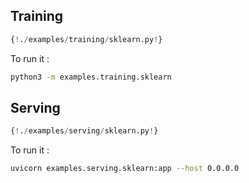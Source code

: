 ## Training

```python
{!./examples/training/sklearn.py!}
```

To run it : 

```bash
python3 -m examples.training.sklearn
```

## Serving

```python
{!./examples/serving/sklearn.py!}
```

To run it : 

```bash
uvicorn examples.serving.sklearn:app --host 0.0.0.0
```
